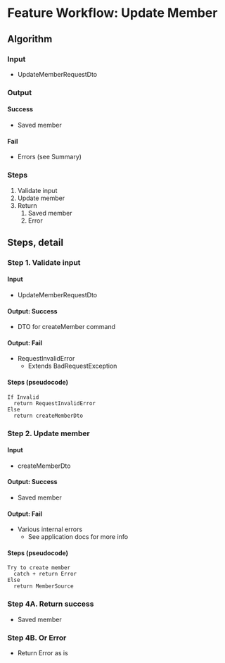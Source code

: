 # Feature Workflow: Update Member

## Algorithm

### Input

- UpdateMemberRequestDto

### Output

#### Success

- Saved member

#### Fail

- Errors (see Summary)

### Steps

1. Validate input
2. Update member
3. Return
   1. Saved member
   2. Error

## Steps, detail

### Step 1. Validate input

#### Input

- UpdateMemberRequestDto

#### Output: Success

- DTO for createMember command

#### Output: Fail

- RequestInvalidError
  - Extends BadRequestException

#### Steps (pseudocode)

```
If Invalid
  return RequestInvalidError
Else
  return createMemberDto
```

### Step 2. Update member

#### Input

- createMemberDto

#### Output: Success

- Saved member

#### Output: Fail

- Various internal errors
  - See application docs for more info

#### Steps (pseudocode)

```
Try to create member
  catch + return Error
Else
  return MemberSource
```

### Step 4A. Return success

- Saved member

### Step 4B. Or Error

- Return Error as is
